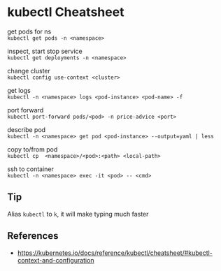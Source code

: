 # kubectl Cheatsheet

get pods for ns<br>
`kubectl get pods -n <namespace>`

inspect, start stop service<br>
`kubectl get deployments -n <namespace>`

change cluster<br>
`kubectl config use-context <cluster>`

get logs<br>
`kubectl -n <namespace> logs <pod-instance> <pod-name> -f`

port forward<br>
`kubectl port-forward pods/<pod> -n price-advice <port>`

describe pod<br>
`kubectl -n <namespace> get pod <pod-instance> --output=yaml | less`

copy to/from pod<br>
`kubectl cp  <namespace>/<pod>:<path> <local-path>`

ssh to container<br>
`kubectl -n <namespace> exec -it <pod> -- <cmd>`

## Tip

Alias `kubectl` to `k`, it will make typing much faster

## References

- https://kubernetes.io/docs/reference/kubectl/cheatsheet/#kubectl-context-and-configuration
